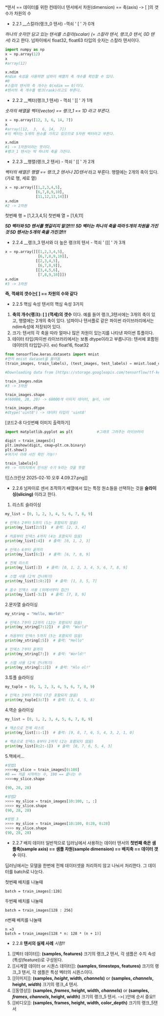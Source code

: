 *텐서 == 데이터를 위한 컨테이너
텐서에서 차원(dimension) == 축(axis)
-> [ ]의 갯수가 차원의 수

- 2.2.1 __스칼라(랭크_0 텐서) -꺽쇠 ' [ ' 가  0개    

*하나의 숫자만 담고 있는 텐서를 스칼라(scalar) (= 스칼라 텐서, 랭크_0 텐서, 0D 텐서)* 라고 한다.
넘파이에서 float32, float63 타입의 숫자는 스칼라 텐서이다.

```python
import numpy as np
x = np.array(12)
x
#array(12)

x.ndim
#ndim 속성을 사용하면 넘파이 배열의 축 개수를 확인할 수 있다.
#0
#스칼라 텐서의 축 개수는 0(ndim == 0)이다.
#텐서의 축 개수를 랭크(rank)라고도 부른다.
```

- 2.2.2 __벡터(랭크_1 텐서) - 꺽쇠 ' [[ ' 가  1개

*숫자의 배열을 벡터(vector) == 랭크_1 == 1D 라고 부른다.*
```python
x = np.array([12, 3, 6, 14, 7])
x
#array([12,  3,  6, 14,  7])
#이 벡터는 5개의 원소를 가지고 있으므로 5차원 벡터라고 부른다.

x.ndim
#1 -> 1차원이라는 뜻이다.
#랭크_1 텐서는 딱 하나의 축을 가진다.
```

- 2.2.3 __행렬(랭크_2 텐서) - 꺽쇠 ' [[ ' 가  2개
 
*벡터의 배열은 행렬 == 랭크_2 텐서나 2D텐서* 라고 부른다.
행렬에는 2개의 축이 있다. (가로 행, 세로 열)
```python
x = np.array([[1,2,3,4,5],
 			  [6,7,8,9,10],
 			  [11,12,13,14]])
x.ndim
#2 -> 2차원
```
첫번째 행 = [1,2,3,4,5]
첫번째 열 = [1,6,11]

***5D 벡터와 5D 텐서를 헷갈리지 말것!!!!***
***5D 벡터는 하나의 축을 따라 5개의 차원을 가진것 5D 텐서는 5개의 축을 가진것!!!***

- 2.2.4 __랭크_3 텐서와 더 높은 랭크의 텐서 - 꺽쇠 ' [[[ ' 가  3개

```python
x = np.array([[[1,2,3,4,5],
 			   [6,7,8,9,10]],
 			  [[2,3,4,5],
 			   [6,7,8,9]],
 			  [[3,4,5,6],
 			   [7,8,9,10]]])
x.ndim
#3 -> 3차원
```
**즉, 꺽쇄의 갯수는[  ] == 차원의 수와 같다**

- 2.2.5 핵심 속성
텐서의 핵심 속성 3가지
1. __축의 개수(랭크): [ ] (꺽세)의 갯수__ 이다. 예를 들어 랭크_3텐서에는 3개의 축이 있고, 행렬에는 2개의 축이 있다. 넘파이나 텐서플로 같은 파이썬 라이브러리에서는 ndim속성에 저장되어 있다.
2. 크기: 텐서의 각 축을 따라 얼마나 많은 차원이 있는지를 나타낸 파이썬 튜플이다. 
3. 테이터 타입(파이썬 라이브러리에서는 보통 dtype이라고 부릅니다): 텐서에 포함된 데이터의 타입입니다. ex) float16, float32

```python
from tensorflow.keras.datasets import mnist
#먼저 mnist dataset을 불러옴
(train_images, train_labels), (test_images, test_labels) = mnist.load_data()

#Downloading data from [https://storage.googleapis.com/tensorflow/tf-keras-datasets/mnist.npz](https://storage.googleapis.com/tensorflow/tf-keras-datasets/mnist.npz) 11490434/11490434 ━━━━━━━━━━━━━━━━━━━━ 0s 0us/step

train_images.ndim
#3 -> 3차원

train_images.shape
#(60000, 28, 28) -> 60000개 이미지 데이터, 높이, 너비

train_images.dtype
#dtype('uint8') -> 데이터 타입이 'uint8'
```

[코드2-8 다섯번째 이미지 출력하기]
```python
import matplotlib.pyplot as plt           #그래프 그려주는 라이브러리

digit = train_images[4]
plt.imshow(digit, cmap=plt.cm.binary)
plt.show()
#여기서 아래 사진 확인 가능!!

train_labels[4]
#9 -> 이미지에서 인식된 수가 9라는 것을 뜻함
```

![[스크린샷 2025-02-10 오후 4.09.27.png]]

- 2.2.6 넘파이로 센서 조작하기
배열에서 있는 특정 원소들을 선택하는 것을 **슬라이싱(slicing)** 이라고 한다.

1. 리스트 슬라이싱
```python
my_list = [0, 1, 2, 3, 4, 5, 6, 7, 8, 9]

# 인덱스 2부터 5까지 (5는 포함되지 않음)
print(my_list[2:5])  # 출력: [2, 3, 4]

# 처음부터 인덱스 4까지 (4는 포함되지 않음)
print(my_list[:4])  # 출력: [0, 1, 2, 3]

# 인덱스 6부터 끝까지
print(my_list[6:])  # 출력: [6, 7, 8, 9]

# 전체 리스트
print(my_list[:])  # 출력: [0, 1, 2, 3, 4, 5, 6, 7, 8, 9]

# 스텝 사용 (2씩 건너뛰기)
print(my_list[1:8:2])  # 출력: [1, 3, 5, 7]

# 음수 인덱스 사용 (뒤에서부터 접근)
print(my_list[-3:])  # 출력: [7, 8, 9]
```

2.문자열 슬라이싱
```python
my_string = "Hello, World!"

# 인덱스 7부터 12까지 (12는 포함되지 않음)
print(my_string[7:12])  # 출력: "World"

# 처음부터 인덱스 5까지 (5는 포함되지 않음)
print(my_string[:5])  # 출력: "Hello"

# 인덱스 7부터 끝까지
print(my_string[7:])  # 출력: "World!"

# 스텝 사용 (2씩 건너뛰기)
print(my_string[::2])  # 출력: "Hlo ol!"
```

3.튜플 슬라이싱
```python
my_tuple = (0, 1, 2, 3, 4, 5, 6, 7, 8, 9)

# 인덱스 3부터 7까지 (7은 포함되지 않음)
print(my_tuple[3:7])  # 출력: (3, 4, 5, 6)
```

4.역순 슬라이싱
```python
my_list = [0, 1, 2, 3, 4, 5, 6, 7, 8, 9]

# 역순으로 전체 리스트
print(my_list[::-1])  # 출력: [9, 8, 7, 6, 5, 4, 3, 2, 1, 0]

# 역순으로 인덱스 8부터 2까지 (2는 포함되지 않음)
print(my_list[8:2:-1])  # 출력: [8, 7, 6, 5, 4, 3]
```

5.책에서...
```python
#방법1
>>>>my_slice = train_images[0:100]
#0 == 처음 시작하는 수, 100 == 끝나는 수
>>>>my_slice.shape

(90, 28, 28)

#방법2
>>>> my_slice = train_images[10:100, :, :]
>>>> my_slice.shape
(90, 28, 28)

#방법 3
>>>> my_slice = train_images[10:100, 0:28, 0:28]
>>>> my_slice.shape
(90, 28, 28)
```

- 2.2.7 배치 데이터
일반적으로 딥러닝에서 사용하는 데이터 텐서의 __첫번째 축은 샘플축(sample axis) == 샘플 차원(sample dimension) == 배치축 == 데이터 갯수__ 이다.

딥러닝에서는 모델을 한번에 전체 데이터셋을 처리하지 않고 나눠서 처리한다.
그 데이터를 batch로 나눈다. 

첫번째 배치를 나눌때
```
batch = train_images[:128]
```

두번째 배치를 나눌때
```
batch = train_images[128 : 256]
```

n번째 배치를 나눌때
```
n =3
batch = train_images[128 * n: 128 * (n + 1)]
```

- 2.2.8 __텐서의 실제 사례__ *시험!!*
1. [[벡터 데이터]]: __(samples, features)__ 크기의 랭크_2 텐서, 각 샘플은 수치 속성(특성(feature))로 구성된다.
2. [[시계열 데이터 or 시퀀스 데이터]]: __(samples, timesteps, features)__ 크기의 랭크_3 텐서, 각 샘플은 특성 벡터의 시퀀스이다.
3. [[이미지]]: __(samples, *height*, width, *channels*)__ or __(samples, *channels*, height, *width*)__ 크기의 랭크_4 텐서. 
4. [[동영상]]: __(samples, *frames*, height, width, *channels*)__ or __(samples, *frames*, *channels*, height, width)__ 크기의 랭크_5 텐서. 
	->( )안에 순서 중요!! 
5. [[비디오]]: __(samples, frames, height, width, color_depth)__ 크기의 랭크_5텐서 

